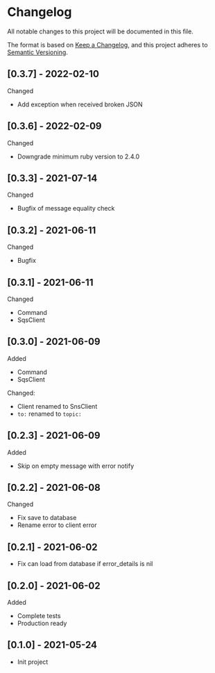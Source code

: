 # Changelog
All notable changes to this project will be documented in this file.

The format is based on [Keep a Changelog](https://keepachangelog.com/en/1.0.0/),
and this project adheres to [Semantic Versioning](https://semver.org/spec/v2.0.0.html).

## [0.3.7] - 2022-02-10
Changed
- Add exception when received broken JSON

## [0.3.6] - 2022-02-09
Changed
- Downgrade minimum ruby version to 2.4.0

## [0.3.3] - 2021-07-14
Changed
- Bugfix of message equality check

## [0.3.2] - 2021-06-11
Changed
- Bugfix

## [0.3.1] - 2021-06-11
Changed
- Command
- SqsClient

## [0.3.0] - 2021-06-09
Added
- Command
- SqsClient

Changed:
- Client renamed to SnsClient
- `to:` renamed to `topic:`

## [0.2.3] - 2021-06-09
Added
- Skip on empty message with error notify

## [0.2.2] - 2021-06-08
Changed
- Fix save to database 
- Rename error to client error 

## [0.2.1] - 2021-06-02
- Fix can load from database if error_details is nil

## [0.2.0] - 2021-06-02
Added
- Complete tests
- Production ready

## [0.1.0] - 2021-05-24
- Init project
